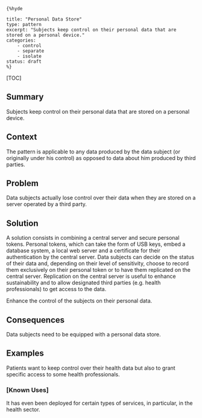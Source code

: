     {%hyde

    title: "Personal Data Store"
    type: pattern
    excerpt: "Subjects keep control on their personal data that are
    stored on a personal device."
    categories: 
        - control
        - separate
        - isolate
    status: draft
    %}

[TOC]

<!--### [Also Known As]-->
<!-- All other names the pattern is known by.-->



## Summary
<!-- One short paragraph summarising the pattern.-->

Subjects keep control on their personal data that are stored on a
personal device.

## Context
<!-- The situations in which the pattern may apply.-->

The pattern is applicable to any data produced by the data subject (or
originally under his control) as opposed to data about him produced by
third parties.

## Problem
<!-- The problem a pattern addresses, including a list of forces describing why a problem might be difficult to solve.-->

Data subjects actually lose control over their data when they are
stored on a server operated by a third party.

## Solution
<!-- A concise description of how the pattern addresses the problem.-->

A solution consists in combining a central server and secure personal
tokens. Personal tokens, which can take the form of USB keys, embed a
database system, a local web server and a certificate for their
authentication by the central server. Data subjects can decide on the
status of their data and, depending on their level of sensitivity,
choose to record them exclusively on their personal token or to have
them replicated on the central server. Replication on the central
server is useful to enhance sustainability and to allow designated
third parties (e.g. health professionals) to get access to the data.

<!--goals-->
Enhance the control of the subjects on their personal data.

<!--### [Structure]-->
<!--A detailed specification of the structural aspects of the pattern. A class diagram if applicable.-->



<!--### [Implementation]-->
<!--Guidelines for implementing the pattern; code fragments; suggested PETS; policy fragments.-->



## Consequences
<!--The advantages (benefits) and disadvantages (liabilities) of applying the pattern.-->



<!--constraints and consequences-->
Data subjects need to be equipped with a personal data store.

<!--### [Constraints]-->
<!-- limitations as a consequence of applying the pattern.-->



## Examples
<!--Motivational example to see how the pattern is applied.-->

Patients want to keep control over their health data but also to grant
specific access to some health professionals.

### [Known Uses]
<!-- Pointers to various applications of the pattern.-->

It has even been deployed for certain types of services, in
particular, in the health sector.

<!--## See Also-->
<!-- Any pointers to relevant information, not contained in the subfields below.-->



<!--### [Related Patterns]-->
<!-- Supporting and conflicting patterns-->



<!--### [Sources]-->
<!-- References to the original source of the pattern.-->



<!--## General Comments-->
<!-- Separate discussion on the pattern.-->



<!--## Tags-->
<!-- User definable descriptors for additional correlation.-->


